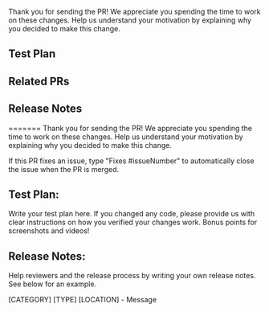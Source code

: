 Thank you for sending the PR! We appreciate you spending the time to work on these changes. 
Help us understand your motivation by explaining why you decided to make this change.

<!-- 
  Required: Write your motivation here.
  If this PR fixes an issue, type "Fixes #issueNumber" to automatically close the issue when the PR is merged.
-->

## Test Plan

<!-- 
  Required: Write your test plan here. If you changed any code, please provide us with 
  clear instructions on how you verified your changes work. Bonus points for screenshots and videos! 
-->

## Related PRs

<!-- 
  Does this PR require a documentation change? 
  Create a PR at https://github.com/facebook/react-native-website and add a link to it here.
-->

## Release Notes

<!-- 
  Required. 
  Help reviewers and the release process by writing your own release notes. See below for an example.
-->
=======
Thank you for sending the PR! We appreciate you spending the time to work on these changes. 
Help us understand your motivation by explaining why you decided to make this change.

If this PR fixes an issue, type "Fixes #issueNumber" to automatically close the issue when the PR is merged.

Test Plan:
----------
Write your test plan here. If you changed any code, please provide us with clear instructions on how you verified your changes work. Bonus points for screenshots and videos!

Release Notes:
--------------
Help reviewers and the release process by writing your own release notes. See below for an example.

[CATEGORY] [TYPE] [LOCATION] - Message

<!--
  **INTERNAL and MINOR tagged notes will not be included in the next version's final release notes.**

    CATEGORY
  [----------]      TYPE
  [ CLI      ] [-------------]    LOCATION
  [ DOCS     ] [ BREAKING    ] [-------------]
  [ GENERAL  ] [ BUGFIX      ] [ {Component} ]
  [ INTERNAL ] [ ENHANCEMENT ] [ {Filename}  ]
  [ IOS      ] [ FEATURE     ] [ {Directory} ]   |-----------|
  [ ANDROID  ] [ MINOR       ] [ {Framework} ] - | {Message} |
  [----------] [-------------] [-------------]   |-----------|

 EXAMPLES:

 [IOS] [BREAKING] [FlatList] - Change a thing that breaks other things
 [ANDROID] [BUGFIX] [TextInput] - Did a thing to TextInput
 [CLI] [FEATURE] [local-cli/info/info.js] - CLI easier to do things with
 [DOCS] [BUGFIX] [GettingStarted.md] - Accidentally a thing/word
 [GENERAL] [ENHANCEMENT] [Yoga] - Added new yoga thing/position
 [INTERNAL] [FEATURE] [./scripts] - Added thing to script that nobody will see
-->
